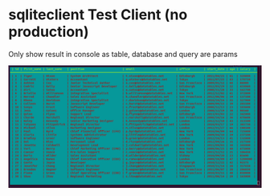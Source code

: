 # sqliteclient Test Client (no production)

Only show result in console as table, database and query are params

![alt](doc/screen.png)